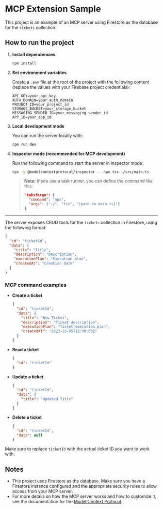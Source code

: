 # MCP Extension Sample

This project is an example of an MCP server using Firestore as the database for the `tickets` collection.

## How to run the project

1. **Install dependencies**

   ```sh
   npm install
   ```

2. **Set environment variables**

   Create a `.env` file at the root of the project with the following content (replace the values with your Firebase project credentials):

   ```
   API_KEY=your_api_key
   AUTH_DOMAIN=your_auth_domain
   PROJECT_ID=your_project_id
   STORAGE_BUCKET=your_storage_bucket
   MESSAGING_SENDER_ID=your_messaging_sender_id
   APP_ID=your_app_id
   ```

3. **Local development mode**

   You can run the server locally with:

   ```sh
   npm run dev
   ```

4. **Inspector mode (recommended for MCP development)**

   Run the following command to start the server in inspector mode:

   ```sh
   npx -y @modelcontextprotocol/inspector -- npx tsx ./src/main.ts
   ```

   > **Note:** If you use a task runner, you can define the command like this:
   >
   > ```json
   > "taksforge": {
   >   "command": "npx",
   >   "args": ["-y", "tsx", "[path to main.ts]"]
   > }
   > ```

---

The server exposes CRUD tools for the `tickets` collection in Firestore, using the following format:

```json
{
  "id": "ticketId",
  "data": {
    "title": "Title",
    "description": "Description",
    "executionPlan": "Execution plan",
    "createdAt": "Creation date"
  }
}
```

### MCP command examples

- **Create a ticket**

  ```json
  {
    "id": "ticketId",
    "data": {
      "title": "New Ticket",
      "description": "Ticket description",
      "executionPlan": "Ticket execution plan",
      "createdAt": "2023-10-05T12:00:00Z"
    }
  }
  ```

- **Read a ticket**

  ```json
  {
    "id": "ticketId"
  }
  ```

- **Update a ticket**

  ```json
  {
    "id": "ticketId",
    "data": {
      "title": "Updated Title"
    }
  }
  ```

- **Delete a ticket**

  ```json
  {
    "id": "ticketId",
    "data": null
  }
  ```

Make sure to replace `ticketId` with the actual ticket ID you want to work with.

## Notes

- This project uses Firestore as the database. Make sure you have a Firestore instance configured and the appropriate security rules to allow access from your MCP server.
- For more details on how the MCP server works and how to customize it, see the documentation for the [Model Context Protocol](https://github.com/microsoft/ModelContextProtocol).
